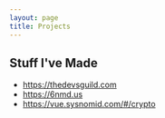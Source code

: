 ```yaml
---
layout: page
title: Projects
---
```


## Stuff I've Made

- https://thedevsguild.com
- https://6nmd.us
- https://vue.sysnomid.com/#/crypto
